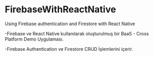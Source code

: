 # FirebaseWithReactNative
Using Firebase authentication and Firestore with React Native


-Firebase ve React Native kullanılarak oluşturulmuş bir BaaS - Cross Platform Demo Uygulaması.


-Firebase Authentication ve Firestore CRUD İşlemlerini içerir.

